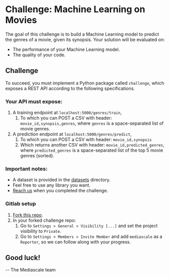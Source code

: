 # Challenge: Machine Learning on Movies

The goal of this challenge is to build a Machine Learning model to predict the genres of a movie, given its synopsis. Your solution will be evaluated on:
- The performance of your Machine Learning model.
- The quality of your code.

## Challenge 
To succeed, you must implement a Python package called `challenge`, which exposes a REST API according to the following specifications.

### Your API must expose:

1. A training endpoint at `localhost:5000/genres/train`,
   1. To which you can POST a CSV with header: `movie_id,synopsis,genres`, where `genres` is a space-separated list of movie genres.
2. A prediction endpoint at `localhost:5000/genres/predict`,
   1. To which you can POST a CSV with header: `movie_id,synopsis`
   3. Which returns another CSV with header: `movie_id,predicted_genres`, where `predicted_genres` is a space-separated list of the top 5 movie genres (sorted).

### Important notes:
- A dataset is provided in the [datasets](./datasets) directory.
- Feel free to use any library you want.
- [Reach us](mailto:dev@mediascale.eu) when you completed the challenge.

### Gitlab setup

1. [Fork this repo](https://gitlab.com/mediascale-benelux/movies-challenge).
2. In your forked challenge repo:
   1. Go to `Settings > General > Visibility [...]` and set the project visibility to `Private`.
   2. Go to `Settings > Members > Invite Member` and add `mediascale` as a `Reporter`, so we can follow along with your progress.


## Good luck!
-- The Mediascale team
